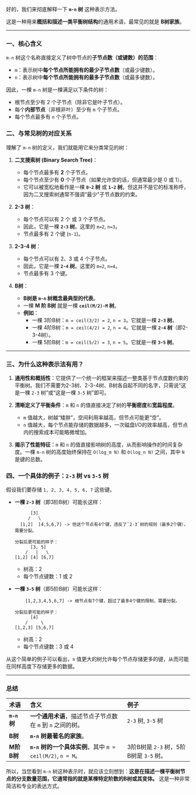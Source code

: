 好的，我们来彻底解释一下 **`m-n` 树** 这种表示方法。

这是一种用来**概括和描述一类平衡树结构**的通用术语，最常见的就是 **B树家族**。

---

### 一、核心含义

`m-n` 树这个名称直接定义了树中节点的**子节点数（或键数）的范围**：

*   `m`：表示树中**每个节点所能拥有的最少子节点数**（或最少键数）。
*   `n`：表示树中**每个节点所能拥有的最多子节点数**（或最多键数）。

因此，一棵 `m-n` 树是一棵满足以下条件的树：
*   根节点至少有 2 个子节点（除非它是叶子节点）。
*   每个**内部节点**（非根非叶）至少有 `m` 个子节点。
*   每个节点最多有 `n` 个子节点。

### 二、与常见树的对应关系

理解了 `m-n` 树的定义，我们就能用它来分类常见的树：

1.  **二叉搜索树 (Binary Search Tree)**：
    *   每个节点最多有 **2** 个子节点。
    *   每个节点至少有 **0** 个子节点（如果允许空的话，但通常最少是 0 或 1）。
    *   它可以被宽松地看作是一棵 **`0-2` 树** 或 **`1-2` 树**。但这并不是它的标准称呼，因为二叉搜索树通常不强调“最少”子节点数的约束。

2.  **2-3 树**：
    *   每个节点可以有 2 个 或 3 个子节点。
    *   因此，它是一棵 **`2-3` 树**。这里的 `m=2`, `n=3`。
    *   节点最多有 2 个键 (`n-1`)。

3.  **2-3-4 树**：
    *   每个节点可以有 2、3 或 4 个子节点。
    *   因此，它是一棵 **`2-4` 树**。这里的 `m=2`, `n=4`。
    *   节点最多有 3 个键。

4.  **B树**：
    *   **B树是 `m-n` 树概念最典型的代表**。
    *   一棵 **M 阶 B树** 就是一棵 **`ceil(M/2)-M` 树**。
    *   **例如**：
        *   一棵 3阶B树：`m = ceil(3/2) = 2`, `n = 3`。它就是一棵 **`2-3` 树**。
        *   一棵 4阶B树：`m = ceil(4/2) = 2`, `n = 4`。它就是一棵 **`2-4` 树**（即2-3-4树）。
        *   一棵 5阶B树：`m = ceil(5/2) = 3`, `n = 5`。它就是一棵 **`3-5` 树**。

---

### 三、为什么这种表示法有用？

1.  **通用性和概括性**：它提供了一个统一的框架来描述一整类基于节点度数约束的平衡树。我们不需要为2-3树、2-3-4树、B树各自起不同的名字，只需说“这是一棵 `2-3` 树”或“这是一棵 `3-5` 树”即可。

2.  **清晰定义了平衡条件**：`m` 和 `n` 的值直接决定了树的**平衡密度**和**宽扁程度**。
    *   `m` 值越大，树越“矮胖”，空间利用率越高，但节点可能更“空”。
    *   `n` 值越大，每个节点能存储的数据越多，一次磁盘I/O的效率越高，但节点内的搜索成本可能略微增加。

3.  **揭示了性能特征**：`m` 和 `n` 的值直接影响树的高度，从而影响操作的时间复杂度。一棵 `m-n` 树的高度始终保持在 `O(log_m N)` 和 `O(log_n N)` 之间，其中 `N` 是键的总数。

### 四、一个具体的例子：`2-3` 树 vs `3-5` 树

假设我们要存储 `1, 2, 3, 4, 5, 6, 7` 这些键。

*   **一棵 `2-3` 树**（即3阶B树）可能长这样：
    ```
          [3]
         /   \
      [1,2]  [4,5,6,7] -> 但这个节点有4个键，违反了`2-3`树的规则（最多2个键），需要分裂。

    分裂后更可能的样子：
          [3, 5]
        /   |   \
    [1,2] [4] [6,7]
    ```
    *   树高：2
    *   每个节点键数：1 或 2

*   **一棵 `3-5` 树**（即5阶B树）可能长这样：
    ```
        [1,2,3,4,5,6,7] -> 根节点有7个键，超过了最多4个键的限制，需要分裂。

    分裂后更可能的样子：
          [4]
        /     \
    [1,2,3] [5,6,7]
    ```
    *   树高：2
    *   每个节点键数：3 或 4

从这个简单的例子可以看出，`n` 值更大的树允许每个节点存储更多的键，从而可能在同样高度下存储更多的数据。

---

### 总结

| 术语 | 含义 | 例子 |
| :--- | :--- | :--- |
| **`m-n` 树** | **一个通用术语**，描述节点子节点数在 `m` 到 `n` 之间的树。 | `2-3` 树, `3-5` 树 |
| **B树** | **`m-n` 树最著名的家族**。 |  |
| **M阶 B树** | **`m-n` 树的一个具体实例**，其中 `m = ceil(M/2)`, `n = M`。 | 3阶B树是 `2-3` 树，5阶B树是 `3-5` 树。 |

所以，当您看到 `m-n` 树这种表示时，就应该立刻想到：**这是在描述一棵平衡树节点的分支数量范围，它通常指的就是某棵特定阶数的B树或其变体。** 这是一种非常简洁和专业的表达方式。